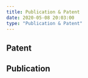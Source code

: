```yaml
---
title: Publication & Patent
date: 2020-05-08 20:03:00
type: "Publication & Patent"
---
```

## Patent


## Publication

